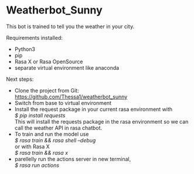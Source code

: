 # Weatherbot_Sunny
This bot is trained to tell you the weather in your city.

Requirements installed:
- Python3
- pip
- Rasa X or Rasa OpenSource
- separate virtual environment like anaconda

Next steps:
- Clone the project from Git: https://github.com/Thessa1/weatherbot_sunny
- Switch from base to virtual environment
- Install the request package in your current rasa environment with<br>
<i>$ pip install requests</i><br>
This will install the requests package in the rasa environment so we can call the weather API in rasa chatbot.
- To train and run the model use<br>
<i>$ rasa train && rasa shell –debug</i><br>
or with Rasa X<br>
<i>$ rasa train && rasa x</i><br>
- parellelly run the actions server in new terminal,<br>
<i>$ rasa run actions</i>
